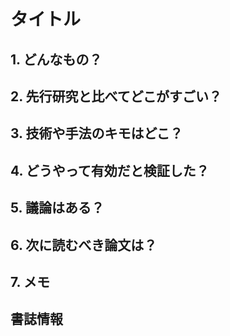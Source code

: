 # タイトル

## 1. どんなもの？


## 2. 先行研究と比べてどこがすごい？


## 3. 技術や手法のキモはどこ？


## 4. どうやって有効だと検証した？


## 5. 議論はある？


## 6. 次に読むべき論文は？


## 7. メモ


## 書誌情報